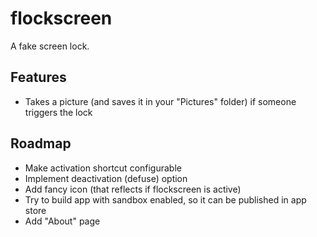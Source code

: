 #  flockscreen

A fake screen lock.

## Features

* Takes a picture (and saves it in your "Pictures" folder) if someone triggers the lock

## Roadmap

* Make activation shortcut configurable
* Implement deactivation (defuse) option
* Add fancy icon (that reflects if flockscreen is active)
* Try to build app with sandbox enabled, so it can be published in app store
* Add "About" page
